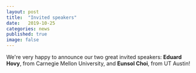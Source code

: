 ```yaml
---
layout: post
title:  "Invited speakers"
date:   2019-10-25
categories: news
published: true
image: false
---
```


We're very happy to announce our two great invited speakers: **Eduard Hovy**, from Carnegie Mellon University, and **Eunsol Choi**, from UT Austin! 